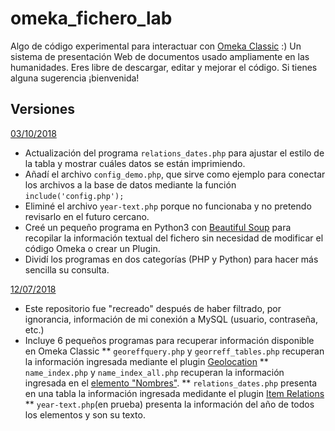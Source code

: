 # omeka_fichero_lab
Algo de código experimental para interactuar con [Omeka Classic](https://omeka.org/classic/) :) Un sistema de presentación Web de documentos usado ampliamente en las humanidades.
Eres libre de descargar, editar y mejorar el código. Si tienes alguna sugerencia ¡bienvenida!

## Versiones

[03/10/2018](https://github.com/jairomelo/omeka_fichero_lab/tree/82a801778483ec332afebcaf6d130242a58a10b8)
* Actualización del programa `relations_dates.php` para ajustar el estilo de la tabla y mostrar cuáles datos se están imprimiendo.
* Añadí el archivo `config_demo.php`, que sirve como ejemplo para conectar los archivos a la base de datos mediante la función `include('config.php');`
* Eliminé el archivo `year-text.php` porque no funcionaba y no pretendo revisarlo en el futuro cercano.
* Creé un pequeño programa en Python3 con [Beautiful Soup](https://www.crummy.com/software/BeautifulSoup/bs4/doc/) para recopilar la información textual del fichero sin necesidad de modificar el código Omeka o crear un Plugin.
* Dividí los programas en dos categorías (PHP y Python) para hacer más sencilla su consulta.

[12/07/2018](https://github.com/jairomelo/omeka_fichero_lab/tree/96a7339702bab1c40ba4ad46b2d975df190a0d82)
* Este repositorio fue "recreado" después de haber filtrado, por ignorancia, información de mi conexión a MySQL (usuario, contraseña, etc.)
* Incluye 6 pequeños programas para recuperar información disponible en Omeka Classic
** `georeffquery.php` y `georreff_tables.php` recuperan la información ingresada mediante el plugin [Geolocation](https://omeka.org/classic/plugins/Geolocation)
** `name_index.php` y `name_index_all.php` recuperan la información ingresada en el [elemento "Nombres"](http://cibercliografia.org/experimentos/2016/08/16/listado-de-nombres-con-mysql-y-php/).
** `relations_dates.php` presenta en una tabla la información ingresada medidante el plugin [Item Relations](https://omeka.org/classic/plugins/ItemRelations)
** `year-text.php`(en prueba) presenta la información del año de todos los elementos y son su texto.
